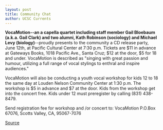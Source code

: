 ```yaml
---
layout: post
title: Community Chat
author: UCSC Currents
---
```


**VocaMotion--an a capella quartet including staff member Gail Bloebaum (a.k.a. Gail Clark) and two alumni, Kath Robinson (sociology) and Michael Levy (biology)**\--proudly presents to the community a CD release party, June 12th, at Pacific Cultural Center at 7:30 p.m. Tickets are $11 in advance at Gateways Books, 1018 Pacific Ave., Santa Cruz; $12 at the door, $5 for 18 and under. VocaMotion is described as "singing with great passion and humour, utilizing a full range of vocal stylings to enthral and inspire audiences."

VocaMotion will also be conducting a youth vocal workshop for kids 12 to 18 the same day at Louden Nelson Community Center at 1:30 p.m. The workshop is $5 in advance and $7 at the door. Kids from the workshop get into the concert free. Kids under 12 must preregister by calling (831) 438-8479.

Send registration fee for workshop and /or concert to: VocaMotion P.O.Box 67076, Scotts Valley, CA, 95067-7076

[Source](http://www1.ucsc.edu/oncampus/currents/98-99/05-17/chat.htm "Permalink to Community Chat, 05-17-99")
